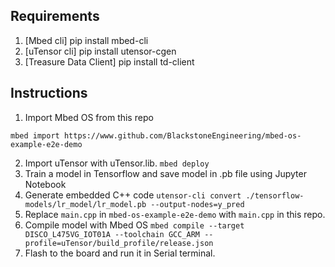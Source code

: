 ## Requirements
1) [Mbed cli] pip install mbed-cli
2) [uTensor cli] pip install utensor-cgen
3) [Treasure Data Client] pip install td-client

## Instructions
1) Import Mbed OS from this repo
```
mbed import https://www.github.com/BlackstoneEngineering/mbed-os-example-e2e-demo
```
2. Import uTensor with uTensor.lib. 
```mbed deploy```
3. Train a model in Tensorflow and save model in .pb file using Jupyter Notebook
4. Generate embedded C++ code
```utensor-cli convert ./tensorflow-models/lr_model/lr_model.pb --output-nodes=y_pred```
5. Replace `main.cpp` in `mbed-os-example-e2e-demo` with `main.cpp` in this repo.
6. Compile model with Mbed OS
```mbed compile --target DISCO_L475VG_IOT01A --toolchain GCC_ARM --profile=uTensor/build_profile/release.json```
6. Flash to the board and run it in Serial terminal. 
